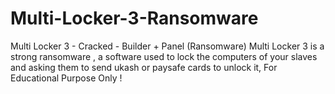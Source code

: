 # Multi-Locker-3-Ransomware
Multi Locker 3 - Cracked - Builder + Panel (Ransomware) Multi Locker 3 is a strong ransomware , a software used to lock the computers of your slaves and asking them to send ukash or paysafe cards to unlock it, For Educational Purpose Only !
